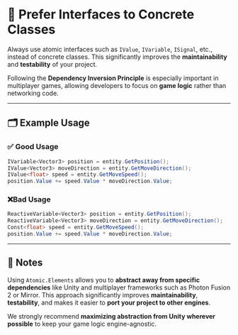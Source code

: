 # 📌 Prefer Interfaces to Concrete Classes 

Always use atomic interfaces such as `IValue`, `IVariable`, `ISignal`, etc., instead of concrete classes. This significantly improves the **maintainability** and **testability** of your project.

Following the **Dependency Inversion Principle** is especially important in multiplayer games, allowing developers to focus on **game logic** rather than networking code.

---

## 🗂 Example Usage

### ✅ Good Usage
```csharp
IVariable<Vector3> position = entity.GetPosition();
IValue<Vector3> moveDirection = entity.GetMoveDirection();
IValue<float> speed = entity.GetMoveSpeed();
position.Value += speed.Value * moveDirection.Value;
```

### ❌Bad Usage
```csharp
ReactiveVariable<Vector3> position = entity.GetPosition();
ReactiveVariable<Vector3> moveDirection = entity.GetMoveDirection();
Const<float> speed = entity.GetMoveSpeed();
position.Value += speed.Value * moveDirection.Value;
```

---
## 📝 Notes 

Using `Atomic.Elements` allows you to **abstract away from specific dependencies** like Unity and multiplayer frameworks such as Photon Fusion 2 or Mirror. This approach significantly improves **maintainability**, **testability**, and makes it easier to **port your project to other engines**.

We strongly recommend **maximizing abstraction from Unity wherever possible** to keep your game logic engine-agnostic.
